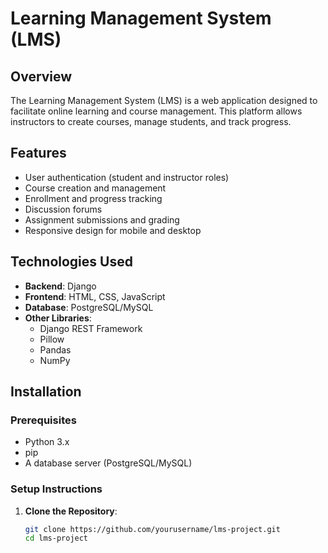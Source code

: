 # Learning Management System (LMS)

## Overview

The Learning Management System (LMS) is a web application designed to facilitate online learning and course management. This platform allows instructors to create courses, manage students, and track progress.

## Features

- User authentication (student and instructor roles)
- Course creation and management
- Enrollment and progress tracking
- Discussion forums
- Assignment submissions and grading
- Responsive design for mobile and desktop

## Technologies Used

- **Backend**: Django
- **Frontend**: HTML, CSS, JavaScript
- **Database**: PostgreSQL/MySQL
- **Other Libraries**: 
  - Django REST Framework
  - Pillow
  - Pandas
  - NumPy

## Installation

### Prerequisites

- Python 3.x
- pip
- A database server (PostgreSQL/MySQL)

### Setup Instructions

1. **Clone the Repository**:

   ```bash
   git clone https://github.com/yourusername/lms-project.git
   cd lms-project
